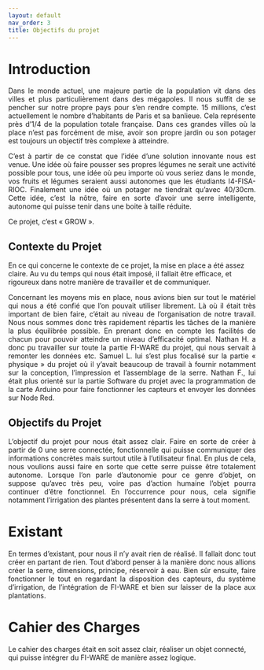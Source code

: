 ```yaml
---
layout: default
nav_order: 3
title: Objectifs du projet
---
```


# Introduction
<p style="text-align:justify;">
Dans le monde actuel, une majeure partie de la population vit dans des villes et plus particulièrement dans des mégapoles. Il nous suffit de se pencher sur notre propre pays pour s’en rendre compte. 15 millions, c’est actuellement le nombre d’habitants de Paris et sa banlieue. Cela représente près d’1/4 de la population totale française. Dans ces grandes villes où la place n’est pas forcément de mise, avoir son propre jardin ou son potager est toujours un objectif très complexe à atteindre. 
</p>
<p style="text-align:justify;">
C’est à partir de ce constat que l’idée d’une solution innovante nous est venue. Une idée où faire pousser ses propres légumes ne serait une activité possible pour tous, une idée où peu importe où vous seriez dans le monde, vos fruits et légumes seraient aussi autonomes que les étudiants I4-FISA-RIOC. Finalement une idée où un potager ne tiendrait qu’avec 40/30cm. Cette idée, c’est la nôtre, faire en sorte d’avoir une serre intelligente, autonome qui puisse tenir dans une boite à taille réduite. 
</p>
Ce projet, c’est « GROW ».

## Contexte du Projet

En ce qui concerne le contexte de ce projet, la mise en place a été assez claire. Au vu du temps qui nous était imposé, il fallait être efficace, et rigoureux dans notre manière de travailler et de communiquer. 
<p style="text-align:justify;">
Concernant les moyens mis en place, nous avions bien sur tout le matériel qui nous a été confié que l’on pouvait utiliser librement. Là où il était très important de bien faire, c’était au niveau de l’organisation de notre travail. Nous nous sommes donc très rapidement répartis les tâches de la manière la plus équilibrée possible. En prenant donc en compte les facilités de chacun pour pouvoir atteindre un niveau d’efficacité optimal. Nathan H. a donc pu travailler sur toute la partie FI-WARE du projet, qui nous servait à remonter les données etc. Samuel L. lui s’est plus focalisé sur la partie « physique » du projet où il y’avait beaucoup de travail à fournir notamment sur la conception, l’impression et l’assemblage de la serre. Nathan F., lui était plus orienté sur la partie Software du projet avec la programmation de la carte Arduino pour faire fonctionner les capteurs et envoyer les données sur Node Red.
</p>

## Objectifs du Projet
<p style="text-align:justify;">
L’objectif du projet pour nous était assez clair. Faire en sorte de créer à partir de 0 une serre connectée, fonctionnelle qui puisse communiquer des informations concrètes mais surtout utile à l’utilisateur final. En plus de cela, nous voulions aussi faire en sorte que cette serre puisse être totalement autonome. Lorsque l’on parle d’autonomie pour ce genre d’objet, on suppose qu’avec très peu, voire pas d’action humaine l’objet pourra continuer d’être fonctionnel. En l’occurrence pour nous, cela signifie notamment l’irrigation des plantes présentent dans la serre à tout moment. 
</p>

# Existant
<p style="text-align:justify;">
En termes d’existant, pour nous il n’y avait rien de réalisé. Il fallait donc tout créer en partant de rien. Tout d’abord penser à la manière donc nous allions créer la serre, dimensions, principe, réservoir à eau. Bien sûr ensuite, faire fonctionner le tout en regardant la disposition des capteurs, du système d’irrigation, de l’intégration de FI-WARE et bien sur laisser de la place aux plantations.
</p>

# Cahier des Charges

Le cahier des charges était en soit assez clair, réaliser un objet connecté, qui puisse intégrer du FI-WARE de manière assez logique. 

